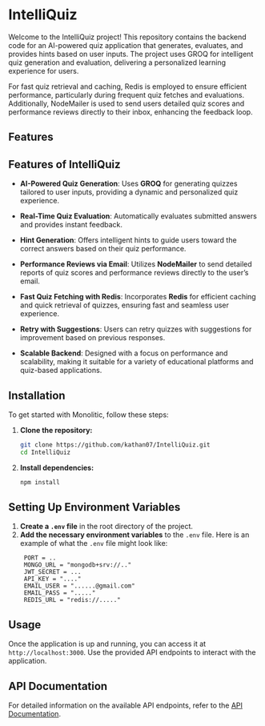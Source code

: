 # IntelliQuiz

Welcome to the IntelliQuiz project! This repository contains the backend code for an AI-powered quiz application that generates, evaluates, and provides hints based on user inputs. The project uses GROQ for intelligent quiz generation and evaluation, delivering a personalized learning experience for users.

For fast quiz retrieval and caching, Redis is employed to ensure efficient performance, particularly during frequent quiz fetches and evaluations. Additionally, NodeMailer is used to send users detailed quiz scores and performance reviews directly to their inbox, enhancing the feedback loop.

## Features

## Features of IntelliQuiz

- **AI-Powered Quiz Generation**: Uses **GROQ** for generating quizzes tailored to user inputs, providing a dynamic and personalized quiz experience.
  
- **Real-Time Quiz Evaluation**: Automatically evaluates submitted answers and provides instant feedback.

- **Hint Generation**: Offers intelligent hints to guide users toward the correct answers based on their quiz performance.

- **Performance Reviews via Email**: Utilizes **NodeMailer** to send detailed reports of quiz scores and performance reviews directly to the user’s email.

- **Fast Quiz Fetching with Redis**: Incorporates **Redis** for efficient caching and quick retrieval of quizzes, ensuring fast and seamless user experience.

- **Retry with Suggestions**: Users can retry quizzes with suggestions for improvement based on previous responses.

- **Scalable Backend**: Designed with a focus on performance and scalability, making it suitable for a variety of educational platforms and quiz-based applications.


## Installation

To get started with Monolitic, follow these steps:

1. **Clone the repository:**
   ```bash
   git clone https://github.com/kathan07/IntelliQuiz.git
   cd IntelliQuiz
   ```

2. **Install dependencies:**
   ```bash
   npm install
   ```

## Setting Up Environment Variables

1. **Create a `.env` file** in the root directory of the project.
2. **Add the necessary environment variables** to the `.env` file. Here is an example of what the `.env` file might look like:
   ```env
    PORT = ..
    MONGO_URL = "mongodb+srv://.." 
    JWT_SECRET = ...
    API_KEY = "...."
    EMAIL_USER = "......@gmail.com"
    EMAIL_PASS = "....."
    REDIS_URL = "redis://....."
   ```

## Usage

Once the application is up and running, you can access it at `http://localhost:3000`. Use the provided API endpoints to interact with the application.

## API Documentation

For detailed information on the available API endpoints, refer to the [API Documentation](https://documenter.getpostman.com/view/27974052/2sAXjRWpde).
